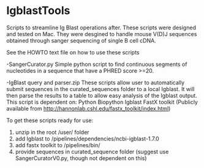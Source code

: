 # IgblastTools
Scripts to streamline Ig Blast operations after. These scripts were designed and tested on Mac. They were desgined to handle mouse V(D)J sequences obtained through sanger sequencing of single B cell cDNA.

See the HOWTO text file on how to use these scripts

-SangerCurator.py
Simple python script to find continuous segments of nucleotides in a sequence that have a PHRED score >=20.


-IgBlast query and parser.zip
These scripts allow user to automatically submit sequences in the curated_sequences folder to a local Igblast. It will then parse the results to a table to allow easy analysis of the Igblast output.
This script is dependent on:
Python
Biopython
Igblast
FastX toolkit (Publicly available from http://hannonlab.cshl.edu/fastx_toolkit/index.html)

To get these scripts ready for use:
1) unzip in the root /user/ folder
2) add Igblast to /pipelines/dependencies/ncbi-igblast-1.7.0
3) add fastx toolkit to /pipelines/bin/
4) provide sequences in curated_sequence folder (suggest use SangerCuratorV0.py, though not dependent on this)
  
